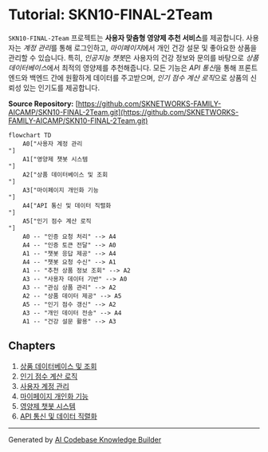 # Tutorial: SKN10-FINAL-2Team

`SKN10-FINAL-2Team` 프로젝트는 **사용자 맞춤형 영양제 추천 서비스**를 제공합니다.
사용자는 *계정 관리*를 통해 로그인하고, *마이페이지*에서 개인 건강 설문 및 좋아요한 상품을 관리할 수 있습니다.
특히, *인공지능 챗봇*은 사용자의 건강 정보와 문의를 바탕으로 *상품 데이터베이스*에서 최적의 영양제를 추천해줍니다.
모든 기능은 *API 통신*을 통해 프론트엔드와 백엔드 간에 원활하게 데이터를 주고받으며, *인기 점수 계산 로직*으로 상품의 신뢰성 있는 인기도를 제공합니다.


**Source Repository:** [https://github.com/SKNETWORKS-FAMILY-AICAMP/SKN10-FINAL-2Team.git](https://github.com/SKNETWORKS-FAMILY-AICAMP/SKN10-FINAL-2Team.git)

```mermaid
flowchart TD
    A0["사용자 계정 관리
"]
    A1["영양제 챗봇 시스템
"]
    A2["상품 데이터베이스 및 조회
"]
    A3["마이페이지 개인화 기능
"]
    A4["API 통신 및 데이터 직렬화
"]
    A5["인기 점수 계산 로직
"]
    A0 -- "인증 요청 처리" --> A4
    A4 -- "인증 토큰 전달" --> A0
    A1 -- "챗봇 응답 제공" --> A4
    A4 -- "챗봇 요청 수신" --> A1
    A1 -- "추천 상품 정보 조회" --> A2
    A3 -- "사용자 데이터 기반" --> A0
    A3 -- "관심 상품 관리" --> A2
    A2 -- "상품 데이터 제공" --> A5
    A5 -- "인기 점수 갱신" --> A2
    A3 -- "개인 데이터 전송" --> A4
    A1 -- "건강 설문 활용" --> A3
```

## Chapters

1. [상품 데이터베이스 및 조회
](01_상품_데이터베이스_및_조회_.md)
2. [인기 점수 계산 로직
](02_인기_점수_계산_로직_.md)
3. [사용자 계정 관리
](03_사용자_계정_관리_.md)
4. [마이페이지 개인화 기능
](04_마이페이지_개인화_기능_.md)
5. [영양제 챗봇 시스템
](05_영양제_챗봇_시스템_.md)
6. [API 통신 및 데이터 직렬화
](06_api_통신_및_데이터_직렬화_.md)


---

Generated by [AI Codebase Knowledge Builder](https://github.com/The-Pocket/Tutorial-Codebase-Knowledge)